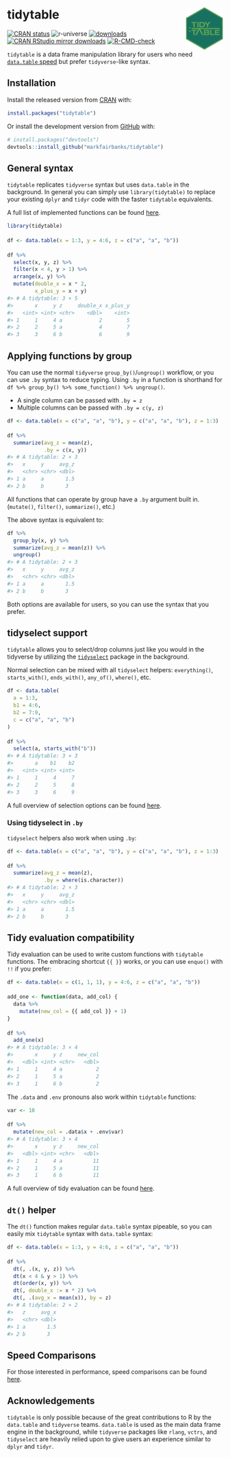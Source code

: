 
<!-- README.md is generated from README.Rmd. Please edit that file -->

# tidytable <img id="logo" src="man/figures/logo.png" align="right" width="17%" height="17%" />

<!-- badges: start -->

[![CRAN
status](https://www.r-pkg.org/badges/version/tidytable)](https://cran.r-project.org/package=tidytable)
![r-universe](https://fastverse.r-universe.dev/badges/tidytable)
[![downloads](http://cranlogs.r-pkg.org/badges/grand-total/tidytable?color=blue)](https://r-pkg.org/pkg/tidytable)
[![CRAN RStudio mirror
downloads](https://cranlogs.r-pkg.org/badges/last-month/tidytable?color=blue)](https://markfairbanks.github.io/tidytable/)
[![R-CMD-check](https://github.com/markfairbanks/tidytable/workflows/R-CMD-check/badge.svg)](https://github.com/markfairbanks/tidytable/actions)
<!-- badges: end -->

`tidytable` is a data frame manipulation library for users who need
[`data.table`
speed](https://markfairbanks.github.io/tidytable/articles/speed_comparisons.html)
but prefer `tidyverse`-like syntax.

## Installation

Install the released version from [CRAN](https://CRAN.R-project.org)
with:

``` r
install.packages("tidytable")
```

Or install the development version from [GitHub](https://github.com/)
with:

``` r
# install.packages("devtools")
devtools::install_github("markfairbanks/tidytable")
```

## General syntax

`tidytable` replicates `tidyverse` syntax but uses `data.table` in the
background. In general you can simply use `library(tidytable)` to
replace your existing `dplyr` and `tidyr` code with the faster
`tidytable` equivalents.

A full list of implemented functions can be found
[here](https://markfairbanks.github.io/tidytable/reference/index.html).

``` r
library(tidytable)

df <- data.table(x = 1:3, y = 4:6, z = c("a", "a", "b"))

df %>%
  select(x, y, z) %>%
  filter(x < 4, y > 1) %>%
  arrange(x, y) %>%
  mutate(double_x = x * 2,
         x_plus_y = x + y)
#> # A tidytable: 3 × 5
#>       x     y z     double_x x_plus_y
#>   <int> <int> <chr>    <dbl>    <int>
#> 1     1     4 a            2        5
#> 2     2     5 a            4        7
#> 3     3     6 b            6        9
```

## Applying functions by group

You can use the normal `tidyverse` `group_by()`/`ungroup()` workflow, or
you can use `.by` syntax to reduce typing. Using `.by` in a function is
shorthand for `df %>% group_by() %>% some_function() %>% ungroup()`.

- A single column can be passed with `.by = z`
- Multiple columns can be passed with `.by = c(y, z)`

``` r
df <- data.table(x = c("a", "a", "b"), y = c("a", "a", "b"), z = 1:3)

df %>%
  summarize(avg_z = mean(z),
            .by = c(x, y))
#> # A tidytable: 2 × 3
#>   x     y     avg_z
#>   <chr> <chr> <dbl>
#> 1 a     a       1.5
#> 2 b     b       3
```

All functions that can operate by group have a `.by` argument built in.
(`mutate()`, `filter()`, `summarize()`, etc.)

The above syntax is equivalent to:

``` r
df %>%
  group_by(x, y) %>%
  summarize(avg_z = mean(z)) %>%
  ungroup()
#> # A tidytable: 2 × 3
#>   x     y     avg_z
#>   <chr> <chr> <dbl>
#> 1 a     a       1.5
#> 2 b     b       3
```

Both options are available for users, so you can use the syntax that you
prefer.

## tidyselect support

`tidytable` allows you to select/drop columns just like you would in the
tidyverse by utilizing the [`tidyselect`](https://tidyselect.r-lib.org)
package in the background.

Normal selection can be mixed with all `tidyselect` helpers:
`everything()`, `starts_with()`, `ends_with()`, `any_of()`, `where()`,
etc.

``` r
df <- data.table(
  a = 1:3,
  b1 = 4:6,
  b2 = 7:9,
  c = c("a", "a", "b")
)

df %>%
  select(a, starts_with("b"))
#> # A tidytable: 3 × 3
#>       a    b1    b2
#>   <int> <int> <int>
#> 1     1     4     7
#> 2     2     5     8
#> 3     3     6     9
```

A full overview of selection options can be found
[here](https://tidyselect.r-lib.org/reference/language.html).

### Using tidyselect in `.by`

`tidyselect` helpers also work when using `.by`:

``` r
df <- data.table(x = c("a", "a", "b"), y = c("a", "a", "b"), z = 1:3)

df %>%
  summarize(avg_z = mean(z),
            .by = where(is.character))
#> # A tidytable: 2 × 3
#>   x     y     avg_z
#>   <chr> <chr> <dbl>
#> 1 a     a       1.5
#> 2 b     b       3
```

## Tidy evaluation compatibility

Tidy evaluation can be used to write custom functions with `tidytable`
functions. The embracing shortcut `{{ }}` works, or you can use
`enquo()` with `!!` if you prefer:

``` r
df <- data.table(x = c(1, 1, 1), y = 4:6, z = c("a", "a", "b"))

add_one <- function(data, add_col) {
  data %>%
    mutate(new_col = {{ add_col }} + 1)
}

df %>%
  add_one(x)
#> # A tidytable: 3 × 4
#>       x     y z     new_col
#>   <dbl> <int> <chr>   <dbl>
#> 1     1     4 a           2
#> 2     1     5 a           2
#> 3     1     6 b           2
```

The `.data` and `.env` pronouns also work within `tidytable` functions:

``` r
var <- 10

df %>%
  mutate(new_col = .data$x + .env$var)
#> # A tidytable: 3 × 4
#>       x     y z     new_col
#>   <dbl> <int> <chr>   <dbl>
#> 1     1     4 a          11
#> 2     1     5 a          11
#> 3     1     6 b          11
```

A full overview of tidy evaluation can be found
[here](https://rlang.r-lib.org/reference/topic-data-mask.html).

## `dt()` helper

The `dt()` function makes regular `data.table` syntax pipeable, so you
can easily mix `tidytable` syntax with `data.table` syntax:

``` r
df <- data.table(x = 1:3, y = 4:6, z = c("a", "a", "b"))

df %>%
  dt(, .(x, y, z)) %>%
  dt(x < 4 & y > 1) %>%
  dt(order(x, y)) %>%
  dt(, double_x := x * 2) %>%
  dt(, .(avg_x = mean(x)), by = z)
#> # A tidytable: 2 × 2
#>   z     avg_x
#>   <chr> <dbl>
#> 1 a       1.5
#> 2 b       3
```

## Speed Comparisons

For those interested in performance, speed comparisons can be found
[here](https://markfairbanks.github.io/tidytable/articles/speed_comparisons.html).

## Acknowledgements

`tidytable` is only possible because of the great contributions to R by
the `data.table` and `tidyverse` teams. `data.table` is used as the main
data frame engine in the background, while `tidyverse` packages like
`rlang`, `vctrs`, and `tidyselect` are heavily relied upon to give users
an experience similar to `dplyr` and `tidyr`.
